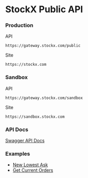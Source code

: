 # StockX Public API

### Production
API
```
https://gateway.stockx.com/public
```

Site
```
https://stockx.com
```


### Sandbox
API
```
https://gateway.stockx.com/sandbox
```

Site
```
https://sandbox.stockx.com
```


### API Docs
[Swagger API Docs](https://app.swaggerhub.com/apis/StockX2/StockX_API/final32218.2)



### Examples
- [New Lowest Ask](https://github.com/stockx/PublicAPI/tree/master/examples/place_new_lowest_ask)
- [Get Current Orders](https://github.com/stockx/PublicAPI/tree/master/examples/get_current_orders)
